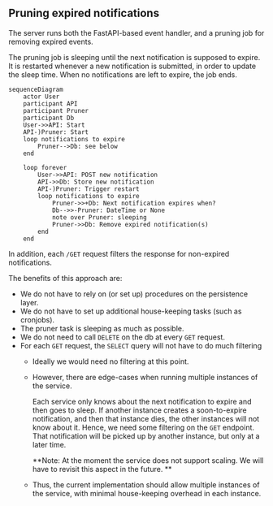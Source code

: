 ## Pruning expired notifications

The server runs both the FastAPI-based event handler,
and a pruning job for removing expired events.

The pruning job is sleeping until the next notification is supposed to expire.
It is restarted whenever a new notification is submitted, in order to update the sleep time.
When no notifications are left to expire, the job ends.

```mermaid
sequenceDiagram
    actor User
    participant API
    participant Pruner
    participant Db
    User->>API: Start
    API-)Pruner: Start
    loop notifications to expire
        Pruner-->Db: see below
    end

    loop forever
        User->>API: POST new notification
        API->>Db: Store new notification
        API-)Pruner: Trigger restart
        loop notifications to expire
            Pruner->>+Db: Next notification expires when?
            Db-->>-Pruner: DateTime or None
            note over Pruner: sleeping
            Pruner->>Db: Remove expired notification(s)
        end
    end
```

In addition, each `/GET` request filters the response for
non-expired notifications.

The benefits of this approach are:
- We do not have to rely on (or set up) procedures on the persistence layer.
- We do not have to set up additional house-keeping tasks (such as cronjobs).
- The pruner task is sleeping as much as possible.
- We do not need to call `DELETE` on the db at every `GET` request.
- For each `GET` request, the `SELECT` query will not have to do much filtering
  - Ideally we would need no filtering at this point.
  - However, there are edge-cases when running multiple instances of the service.

    Each service only knows about the next notification to expire and then goes to sleep.
    If another instance creates a soon-to-expire notification, and then that instance dies,
    the other instances will not know about it.
    Hence, we need some filtering on the `GET` endpoint.
    That notification will be picked up by another instance, but only at a later time.

    **Note: At the moment the service does not support scaling. We will have to revisit this aspect in the future. **

  - Thus, the current implementation should allow multiple instances of the service,
    with minimal house-keeping overhead in each instance.

